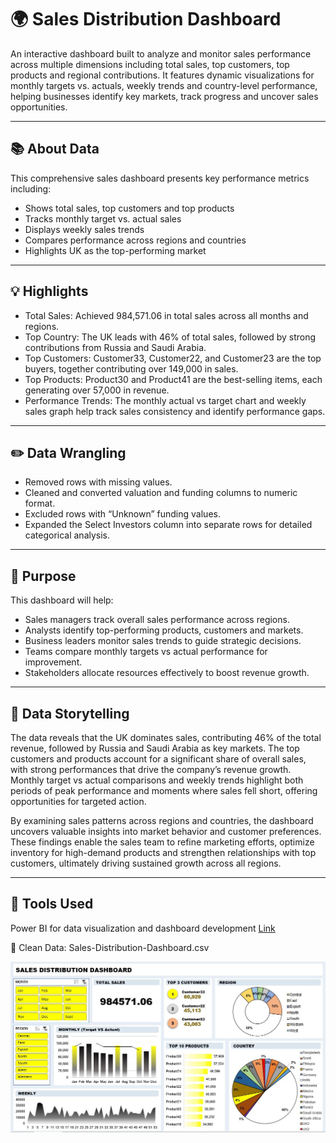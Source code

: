 # 🌍 Sales Distribution Dashboard

An interactive dashboard built to analyze and monitor sales performance across multiple dimensions including total sales, top customers, top products and regional contributions. It features dynamic visualizations for monthly targets vs. actuals, weekly trends and country-level performance, helping businesses identify key markets, track progress and uncover sales opportunities.

---

## 📚 About Data
This comprehensive sales dashboard presents key performance metrics including:
- Shows total sales, top customers and top products
- Tracks monthly target vs. actual sales
- Displays weekly sales trends
- Compares performance across regions and countries
- Highlights UK as the top-performing market

---

## 💡 Highlights

- Total Sales: Achieved 984,571.06 in total sales across all months and regions.
- Top Country: The UK leads with 46% of total sales, followed by strong contributions from Russia and Saudi Arabia.
- Top Customers: Customer33, Customer22, and Customer23 are the top buyers, together contributing over 149,000 in sales.
- Top Products: Product30 and Product41 are the best-selling items, each generating over 57,000 in revenue.
- Performance Trends: The monthly actual vs target chart and weekly sales graph help track sales consistency and identify performance gaps.

---

## ✏️ Data Wrangling

- Removed rows with missing values.
- Cleaned and converted valuation and funding columns to numeric format.
- Excluded rows with “Unknown” funding values.
- Expanded the Select Investors column into separate rows for detailed categorical analysis.

---

## 🎯 Purpose

This dashboard will help:
- Sales managers track overall sales performance across regions.
- Analysts identify top-performing products, customers and markets.
- Business leaders monitor sales trends to guide strategic decisions.
- Teams compare monthly targets vs actual performance for improvement.
- Stakeholders allocate resources effectively to boost revenue growth.

---

## 🧠 Data Storytelling

The data reveals that the UK dominates sales, contributing 46% of the total revenue, followed by Russia and Saudi Arabia as key markets. The top customers and products account for a significant share of overall sales, with strong performances that drive the company’s revenue growth. Monthly target vs actual comparisons and weekly trends highlight both periods of peak performance and moments where sales fell short, offering opportunities for targeted action.

By examining sales patterns across regions and countries, the dashboard uncovers valuable insights into market behavior and customer preferences. These findings enable the sales team to refine marketing efforts, optimize inventory for high-demand products and strengthen relationships with top customers, ultimately driving sustained growth across all regions.

---

## 📌 Tools Used
Power BI for data visualization and dashboard development [Link](https://drive.google.com/uc?export=download&id=1gEr4nURQSIpoMSEEYyjrqmv_4Q6RnMyF)

📍 Clean Data: Sales-Distribution-Dashboard.csv

![Sales Distribution Dashboard](./Sales-Distribution-Dashboard.JPG)
